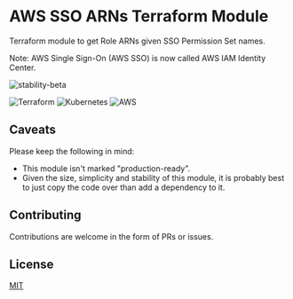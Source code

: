 # AWS SSO ARNs Terraform Module

Terraform module to get Role ARNs given SSO Permission Set names.

Note: AWS Single Sign-On (AWS SSO) is now called AWS IAM Identity Center.

![stability-beta](https://img.shields.io/badge/stability-beta-33bbff.svg)

![Terraform](https://img.shields.io/badge/terraform-%235835CC.svg?style=for-the-badge&logo=terraform&logoColor=white)
![Kubernetes](https://img.shields.io/badge/kubernetes-%23326ce5.svg?style=for-the-badge&logo=kubernetes&logoColor=white)
![AWS](https://img.shields.io/badge/AWS-%23FF9900.svg?style=for-the-badge&logo=amazon-aws&logoColor=white)

## Caveats

Please keep the following in mind:
- This module isn't marked "production-ready".
- Given the size, simplicity and stability of this module, it is probably best to just copy the code over than add a dependency to it.

## Contributing
Contributions are welcome in the form of PRs or issues.

## License

[MIT](https://choosealicense.com/licenses/mit/)
